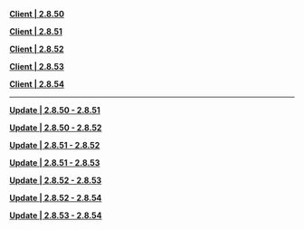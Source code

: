 **[Client | 2.8.50](https://autopatchcn.yuanshen.com/client_app/download/beta_pc/20220708103922_J7gB70oC8LbfoVse/YuanShen_2.8.50_beta.zip)**

**[Client | 2.8.51](https://autopatchcn.yuanshen.com/client_app/download/beta_pc/20220715104829_DD7MVwrDAAUNhMj4/YuanShen_2.8.51_beta.zip)**

**[Client | 2.8.52](https://autopatchcn.yuanshen.com/client_app/download/beta_pc/20220722103646_PZYECO9hzqPsXx6e/YuanShen_2.8.52_beta.zip)**

**[Client | 2.8.53](https://autopatchcn.yuanshen.com/client_app/download/beta_pc/20220729112257_SDZYIpk7ZUnlMMS9/YuanShen_2.8.53_beta.zip)**

**[Client | 2.8.54](https://autopatchcn.yuanshen.com/client_app/download/beta_pc/20220804104549_dzYumGrX7LFXyJ7w/YuanShen_2.8.54_beta.zip)**

-----
**[Update | 2.8.50 - 2.8.51](https://autopatchcn.yuanshen.com/client_app/beta_update/hk4e_cn/29/game_2.8.50_2.8.51_hdiff_u0B98rWApQlb7MXF.zip)**

**[Update | 2.8.50 - 2.8.52](https://autopatchcn.yuanshen.com/client_app/beta_update/hk4e_cn/29/game_2.8.50_2.8.52_hdiff_5ZuNxdgB8IP36Rle.zip)**

**[Update | 2.8.51 - 2.8.52](https://autopatchcn.yuanshen.com/client_app/beta_update/hk4e_cn/29/game_2.8.51_2.8.52_hdiff_ANvF0xdWfeBYtw2U.zip)**

**[Update | 2.8.51 - 2.8.53](https://autopatchcn.yuanshen.com/client_app/beta_update/hk4e_cn/29/game_2.8.51_2.8.53_hdiff_WSkNdaHhXiPuK9BV.zip)**

**[Update | 2.8.52 - 2.8.53](https://autopatchcn.yuanshen.com/client_app/beta_update/hk4e_cn/29/game_2.8.52_2.8.53_hdiff_N7eQT12cZ4wCLytD.zip)**

**[Update | 2.8.52 - 2.8.54](https://autopatchcn.yuanshen.com/client_app/beta_update/hk4e_cn/29/game_2.8.52_2.8.54_hdiff_sFo2p1zdH4hYfxiB.zip)**

**[Update | 2.8.53 - 2.8.54](https://autopatchcn.yuanshen.com/client_app/beta_update/hk4e_cn/29/game_2.8.53_2.8.54_hdiff_JLcR0gavoxQuEC6m.zip)**
